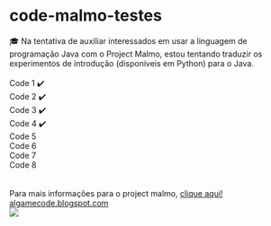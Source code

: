 # code-malmo-testes
:mortar_board: Na tentativa de auxiliar interessados em usar a linguagem de programação Java com o Project Malmo, estou tentando traduzir os experimentos de introdução (disponiveis em Python) para o Java.
<br><br>
Code 1 :heavy_check_mark:<br>
Code 2 :heavy_check_mark:<br>
Code 3 :heavy_check_mark:<br>
Code 4 :heavy_check_mark:<br>
Code 5 <br>
Code 6 <br>
Code 7 <br>
Code 8 <br>
<br><br>
Para mais informações para o project malmo, <a href="https://github.com/Microsoft/malmo"> clique aqui!</a><br>
<a href="http://algamecode.blogspot.com.br/"> algamecode.blogspot.com </a><br>
<a href="http://algamecode.blogspot.com"><img src="http://2.bp.blogspot.com/-Rcc_FFRL4bA/WIjkQ9G4piI/AAAAAAAACY4/jNV8o3no_YA1BL0ndWXYVQRyOWxDz11CwCK4B/s1220/cabecalhoalgc.png"/></a>
